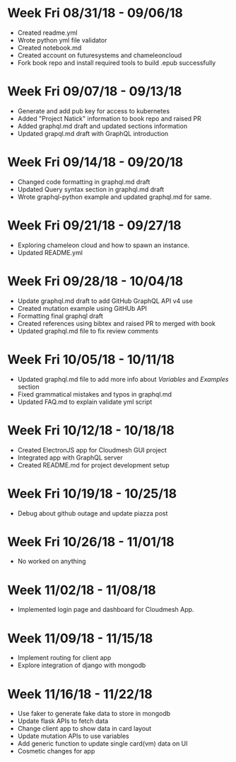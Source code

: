 # Week Fri 08/31/18 - 09/06/18

* Created readme.yml
* Wrote python yml file validator
* Created notebook.md
* Created account on futuresystems and chameleoncloud
* Fork book repo and install required tools to build .epub successfully

# Week Fri 09/07/18 - 09/13/18

* Generate and add pub key for access to kubernetes
* Added "Project Natick" information to book repo and raised PR
* Added graphql.md draft and updated sections information
* Updated grapql.md draft with GraphQL introduction

# Week Fri 09/14/18 - 09/20/18

* Changed code formatting in graphql.md draft
* Updated Query syntax section in graphql.md draft  
* Wrote graphql-python example and updated graphql.md for same.

# Week Fri 09/21/18 - 09/27/18

* Exploring chameleon cloud and how to spawn an instance.
* Updated README.yml

# Week Fri 09/28/18 - 10/04/18

* Update graphql.md draft to add GitHub GraphQL API v4 use
* Created mutation example using GitHUb API
* Formatting final graphql draft
* Created references using bibtex and raised PR to merged with book
* Updated graphql.md file to fix review comments

# Week Fri 10/05/18 - 10/11/18

* Updated graphql.md file to add more info about _Variables_ and _Examples_ section
* Fixed grammatical mistakes and typos in graphql.md
* Updated FAQ.md to explain validate yml script 

# Week Fri 10/12/18 - 10/18/18

* Created ElectronJS app for Cloudmesh GUI project
* Integrated app with GraphQL server
* Created README.md for project development setup

# Week Fri 10/19/18 - 10/25/18

* Debug about github outage and update piazza post

# Week Fri 10/26/18 - 11/01/18

* No worked on anything

# Week 11/02/18 - 11/08/18

* Implemented login page and dashboard for Cloudmesh App.

# Week 11/09/18 - 11/15/18

* Implement routing for client app
* Explore integration of django with mongodb

# Week 11/16/18 - 11/22/18

* Use faker to generate fake data to store in mongodb
* Update flask APIs to fetch data
* Change client app to show data in card layout
* Update mutation APIs to use variables
* Add generic function to update single card(vm) data on UI
* Cosmetic changes for app
